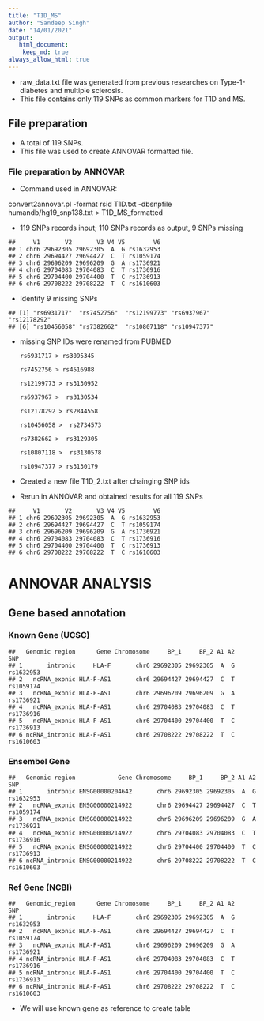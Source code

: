 ```yaml
---
title: "T1D_MS"
author: "Sandeep Singh"
date: "14/01/2021"
output: 
   html_document:
    keep_md: true
always_allow_html: true
---
```






* raw_data.txt file was generated from previous researches on Type-1-diabetes and multiple sclerosis.  
* This file contains only 119 SNPs as common markers for T1D and MS. 

## File preparation
<!--html_preserve--><div id="htmlwidget-81e6c2269d9938cebf6d" style="width:100%;height:auto;" class="datatables html-widget"></div>
<script type="application/json" data-for="htmlwidget-81e6c2269d9938cebf6d">{"x":{"filter":"none","caption":"<caption>Table 1: Main file.<\/caption>","data":[["1","2","3","4","5","6","7","8","9","10","11","12","13","14","15","16","17","18","19","20","21","22","23","24","25","26","27","28","29","30","31","32","33","34","35","36","37","38","39","40","41","42","43","44","45","46","47","48","49","50","51","52","53","54","55","56","57","58","59","60","61","62","63","64","65","66","67","68","69","70","71","72","73","74","75","76","77","78","79","80","81","82","83","84","85","86","87","88","89","90","91","92","93","94","95","96","97","98","99","100","101","102","103","104","105","106","107","108","109","110","111","112","113","114","115","116","117","118","119"],["rs1632953","rs1059174","rs1736921","rs1736916","rs1736913","rs1610603","rs1633070","rs1633069","rs1610630","rs1737068","rs1737060","rs2517646","rs2516675","rs3130000","rs3094123","rs6931717","rs2530709","rs2517538","rs4713429","rs9262615","rs2523881","rs2523880","rs2233969","rs1265052","rs2233967","rs3130981","rs3095324","rs3095314","rs3130558","rs3131009","rs3130564","rs2073723","rs2106074","rs9263804","rs3130501","rs3132524","rs3095238","rs7452756","rs12199773","rs9295965","rs3130531","rs3095250","rs3130532","rs6937967","rs3132486","rs6906846","rs7382297","rs2524095","rs2524089","rs2523535","rs2523534","rs2596437","rs12178292","rs5025315","rs5022119","rs2523638","rs3997982","rs2596571","rs2523485","rs2596517","rs2516460","rs3131622","rs2248373","rs2523650","rs2904776","rs2905747","rs9267247","rs3131631","rs10456058","rs2736177","rs2736172","rs760293","rs3130287","rs3131294","rs438475","rs415929","rs3115576","rs9267971","rs3130311","rs910049","rs6907322","rs3129934","rs12528797","rs2076530","rs3806156","rs7756262","rs9268645","rs3129877","rs3135392","rs9268831","rs9268877","rs9275765","rs9275772","rs9461799","rs9469240","rs9275793","rs2227127","rs9276429","rs9276431","rs9276432","rs9276440","rs7768538","rs7453920","rs2051549","rs6902723","rs6903130","rs9296044","rs2857212","rs2621382","rs241427","rs9276825","rs241403","rs3101942","rs1050391","rs11539216","rs17840186","rs7382662","rs10807118","rs10947377"]],"container":"<table class=\"cell-border stripe\">\n  <thead>\n    <tr>\n      <th> <\/th>\n      <th>SNP<\/th>\n    <\/tr>\n  <\/thead>\n<\/table>","options":{"pageLength":2,"autowidth":true,"initComplete":"function(settings, json) {\n$(this.api().table().header()).css({'background-color': '#000000', 'color': '#4c4c4c'});\n}","order":[],"autoWidth":false,"orderClasses":false,"columnDefs":[{"orderable":false,"targets":0}],"lengthMenu":[2,10,25,50,100]}},"evals":["options.initComplete"],"jsHooks":[]}</script><!--/html_preserve-->

* A total of 119 SNPs.
* This file was used to create ANNOVAR formatted file.

### File preparation by ANNOVAR
* Command used in ANNOVAR: 

convert2annovar.pl -format rsid T1D.txt -dbsnpfile humandb/hg19_snp138.txt > T1D_MS_formatted

* 119 SNPs records input; 110 SNPs records as output, 9 SNPs missing


```
##     V1       V2       V3 V4 V5        V6
## 1 chr6 29692305 29692305  A  G rs1632953
## 2 chr6 29694427 29694427  C  T rs1059174
## 3 chr6 29696209 29696209  G  A rs1736921
## 4 chr6 29704083 29704083  C  T rs1736916
## 5 chr6 29704400 29704400  T  C rs1736913
## 6 chr6 29708222 29708222  T  C rs1610603
```

* Identify 9 missing SNPs


```
## [1] "rs6931717"  "rs7452756"  "rs12199773" "rs6937967"  "rs12178292"
## [6] "rs10456058" "rs7382662"  "rs10807118" "rs10947377"
```

* missing SNP IDs were renamed from PUBMED

      rs6931717 > rs3095345
      
      rs7452756 > rs4516988
      
      rs12199773 > rs3130952
      
      rs6937967 >  rs3130534
      
      rs12178292 > rs2844558
      
      rs10456058 >  rs2734573
      
      rs7382662 >  rs3129305
      
      rs10807118 >  rs3130578
      
      rs10947377 > rs3130179
      
* Created a new file T1D_2.txt after chainging SNP ids
* Rerun in ANNOVAR and obtained results for all 119 SNPs 


```
##     V1       V2       V3 V4 V5        V6
## 1 chr6 29692305 29692305  A  G rs1632953
## 2 chr6 29694427 29694427  C  T rs1059174
## 3 chr6 29696209 29696209  G  A rs1736921
## 4 chr6 29704083 29704083  C  T rs1736916
## 5 chr6 29704400 29704400  T  C rs1736913
## 6 chr6 29708222 29708222  T  C rs1610603
```

# ANNOVAR ANALYSIS

## Gene based annotation

### Known Gene (UCSC)

```
##   Genomic region      Gene Chromosome     BP_1     BP_2 A1 A2       SNP
## 1       intronic     HLA-F       chr6 29692305 29692305  A  G rs1632953
## 2   ncRNA_exonic HLA-F-AS1       chr6 29694427 29694427  C  T rs1059174
## 3   ncRNA_exonic HLA-F-AS1       chr6 29696209 29696209  G  A rs1736921
## 4   ncRNA_exonic HLA-F-AS1       chr6 29704083 29704083  C  T rs1736916
## 5   ncRNA_exonic HLA-F-AS1       chr6 29704400 29704400  T  C rs1736913
## 6 ncRNA_intronic HLA-F-AS1       chr6 29708222 29708222  T  C rs1610603
```

### Ensembel Gene

```
##   Genomic region            Gene Chromosome     BP_1     BP_2 A1 A2       SNP
## 1       intronic ENSG00000204642       chr6 29692305 29692305  A  G rs1632953
## 2   ncRNA_exonic ENSG00000214922       chr6 29694427 29694427  C  T rs1059174
## 3   ncRNA_exonic ENSG00000214922       chr6 29696209 29696209  G  A rs1736921
## 4   ncRNA_exonic ENSG00000214922       chr6 29704083 29704083  C  T rs1736916
## 5   ncRNA_exonic ENSG00000214922       chr6 29704400 29704400  T  C rs1736913
## 6 ncRNA_intronic ENSG00000214922       chr6 29708222 29708222  T  C rs1610603
```

### Ref Gene (NCBI)

```
##   Genomic_region      Gene Chromosome     BP_1     BP_2 A1 A2       SNP
## 1       intronic     HLA-F       chr6 29692305 29692305  A  G rs1632953
## 2   ncRNA_exonic HLA-F-AS1       chr6 29694427 29694427  C  T rs1059174
## 3   ncRNA_exonic HLA-F-AS1       chr6 29696209 29696209  G  A rs1736921
## 4 ncRNA_intronic HLA-F-AS1       chr6 29704083 29704083  C  T rs1736916
## 5 ncRNA_intronic HLA-F-AS1       chr6 29704400 29704400  T  C rs1736913
## 6 ncRNA_intronic HLA-F-AS1       chr6 29708222 29708222  T  C rs1610603
```


* We will use known gene as reference to create table
<!--html_preserve--><div id="htmlwidget-77449c675fbc6d1bf723" style="width:672px;height:480px;" class="plotly html-widget"></div>
<script type="application/json" data-for="htmlwidget-77449c675fbc6d1bf723">{"x":{"visdat":{"1dfc4d8b1ead":["function () ","plotlyVisDat"],"1dfc33a8164d":["function () ","data"],"1dfc5ec14da2":["function () ","data"],"1dfc13c02ead":["function () ","data"]},"cur_data":"1dfc13c02ead","attrs":{"1dfc33a8164d":{"alpha_stroke":1,"sizes":[10,100],"spans":[1,20],"values":{},"labels":{},"type":"pie","textinfo":"label+percent","name":"UCSC","domain":{"x":[0,0.4],"y":[0.5,0.9]},"inherit":true},"1dfc5ec14da2":{"alpha_stroke":1,"sizes":[10,100],"spans":[1,20],"values":{},"labels":{},"type":"pie","textinfo":"label+percent","name":"Ensmbel","domain":{"x":[0.6,1],"y":[0.5,0.9]},"inherit":true},"1dfc13c02ead":{"alpha_stroke":1,"sizes":[10,100],"spans":[1,20],"values":{},"labels":{},"type":"pie","textinfo":"label+percent","name":"NCBI","domain":{"x":[0.3,0.7],"y":[0.2,0.6]},"inherit":true}},"layout":{"margin":{"b":40,"l":60,"t":25,"r":10},"title":"Pie Charts showing genomic regions from different databases","showlegend":false,"xaxis":{"showgrid":false,"zeroline":false,"showticklabels":false},"yaxis":{"showgrid":false,"zeroline":false,"showticklabels":false},"hovermode":"closest"},"source":"A","config":{"showSendToCloud":false},"data":[{"values":[1,3,60,38,6,2,7,2],"labels":["downstream","exonic","intergenic","intronic","ncRNA_exonic","ncRNA_intronic","upstream","UTR3"],"type":"pie","textinfo":"label+percent","name":"UCSC","domain":{"x":[0,0.4],"y":[0.5,0.9]},"marker":{"color":"rgba(31,119,180,1)","line":{"color":"rgba(255,255,255,1)"}},"frame":null},{"values":[3,3,51,33,8,7,12,1,1],"labels":["downstream","exonic","intergenic","intronic","ncRNA_exonic","ncRNA_intronic","upstream","UTR3","UTR5"],"type":"pie","textinfo":"label+percent","name":"Ensmbel","domain":{"x":[0.6,1],"y":[0.5,0.9]},"marker":{"color":"rgba(255,127,14,1)","line":{"color":"rgba(255,255,255,1)"}},"frame":null},{"values":[1,3,64,30,4,9,7,1],"labels":["downstream","exonic","intergenic","intronic","ncRNA_exonic","ncRNA_intronic","upstream","UTR5"],"type":"pie","textinfo":"label+percent","name":"NCBI","domain":{"x":[0.3,0.7],"y":[0.2,0.6]},"marker":{"color":"rgba(44,160,44,1)","line":{"color":"rgba(255,255,255,1)"}},"frame":null}],"highlight":{"on":"plotly_click","persistent":false,"dynamic":false,"selectize":false,"opacityDim":0.2,"selected":{"opacity":1},"debounce":0},"shinyEvents":["plotly_hover","plotly_click","plotly_selected","plotly_relayout","plotly_brushed","plotly_brushing","plotly_clickannotation","plotly_doubleclick","plotly_deselect","plotly_afterplot","plotly_sunburstclick"],"base_url":"https://plot.ly"},"evals":[],"jsHooks":[]}</script><!--/html_preserve-->

<!--html_preserve--><div id="htmlwidget-80248183c81445fc695f" style="width:672px;height:480px;" class="plotly html-widget"></div>
<script type="application/json" data-for="htmlwidget-80248183c81445fc695f">{"x":{"visdat":{"1dfc14101e97":["function () ","plotlyVisDat"]},"cur_data":"1dfc14101e97","attrs":{"1dfc14101e97":{"labels":{},"values":{},"alpha_stroke":1,"sizes":[10,100],"spans":[1,20],"type":"pie","hole":0.2,"textinfo":"label+percent","showlegend":false,"inherit":true}},"layout":{"margin":{"b":40,"l":60,"t":25,"r":10},"hovermode":"closest","showlegend":true},"source":"A","config":{"showSendToCloud":false},"data":[{"labels":["downstream","exonic","intergenic","intronic","ncRNA_exonic","ncRNA_intronic","upstream","UTR5"],"values":[1,3,64,30,4,9,7,1],"type":"pie","hole":0.2,"textinfo":"label+percent","showlegend":false,"marker":{"color":"rgba(31,119,180,1)","line":{"color":"rgba(255,255,255,1)"}},"frame":null}],"highlight":{"on":"plotly_click","persistent":false,"dynamic":false,"selectize":false,"opacityDim":0.2,"selected":{"opacity":1},"debounce":0},"shinyEvents":["plotly_hover","plotly_click","plotly_selected","plotly_relayout","plotly_brushed","plotly_brushing","plotly_clickannotation","plotly_doubleclick","plotly_deselect","plotly_afterplot","plotly_sunburstclick"],"base_url":"https://plot.ly"},"evals":[],"jsHooks":[]}</script><!--/html_preserve-->
